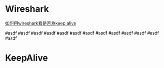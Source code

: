 # Wireshark

[如何用wireshark看是否為keep alive](#KeepAlive)




#asdf
#asdf
#asdf
#asdf
#asdf
#asdf
#asdf
#asdf
#asdf
#asdf
#asdf
#asdf
#asdf











<h1 id="KeepAlive">KeepAlive</h1>
